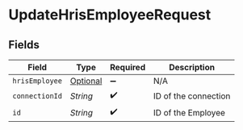 # UpdateHrisEmployeeRequest


## Fields

| Field                                                         | Type                                                          | Required                                                      | Description                                                   |
| ------------------------------------------------------------- | ------------------------------------------------------------- | ------------------------------------------------------------- | ------------------------------------------------------------- |
| `hrisEmployee`                                                | [Optional<HrisEmployee>](../../models/shared/HrisEmployee.md) | :heavy_minus_sign:                                            | N/A                                                           |
| `connectionId`                                                | *String*                                                      | :heavy_check_mark:                                            | ID of the connection                                          |
| `id`                                                          | *String*                                                      | :heavy_check_mark:                                            | ID of the Employee                                            |